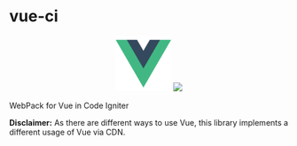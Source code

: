 # vue-ci

<p style="text-align:center;">
<img width="100" src="https://raw.githubusercontent.com/github/explore/80688e429a7d4ef2fca1e82350fe8e3517d3494d/topics/vue/vue.png"/>
<img width="100" src="https://cdn.worldvectorlogo.com/logos/codeigniter.svg"/>
</p>

WebPack for Vue in Code Igniter

__Disclaimer:__ As there are different ways to use Vue, this library implements a different usage of Vue via CDN.
